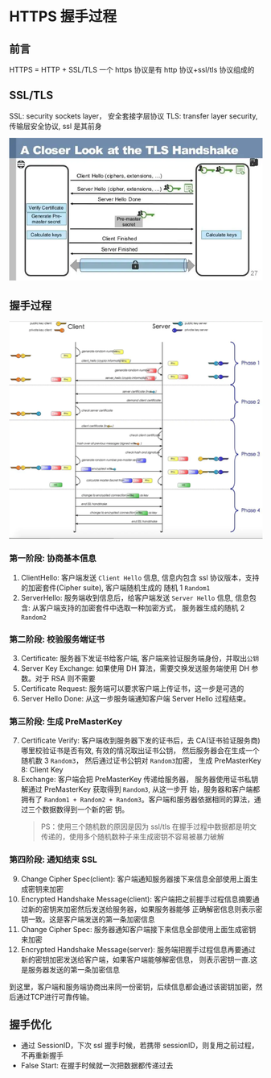 # HTTPS 握手过程

## 前言

HTTPS = HTTP + SSL/TLS 一个 https 协议是有 http 协议+ssl/tls 协议组成的

## SSL/TLS

SSL: security sockets layer， 安全套接字层协议 TLS: transfer layer security, 传输层安全协议, ssl 是其前身

![](./shake-handle/https-shake-handle.webp)

## 握手过程

![](./shake-handle/https-processing.webp)

### 第一阶段: 协商基本信息

1. ClientHello: 客户端发送 `Client Hello` 信息, 信息内包含 ssl 协议版本，支持的加密套件(Cipher suite), 客户端随机生成的
   随机 1 `Random1`
2. ServerHello: 服务端收到信息后，给客户端发送 `Server Hello` 信息, 信息包含: 从客户端支持的加密套件中选取一种加密方式，
   服务器生成的随机 2 `Random2`

### 第二阶段: 校验服务端证书

3. Certificate: 服务器下发证书给客户端, 客户端来验证服务端身份，并取出`公钥`
4. Server Key Exchange: 如果使用 DH 算法，需要交换发送服务端使用 DH 参数。对于 RSA 则不需要
5. Certificate Request: 服务端可以要求客户端上传证书，这一步是可选的
6. Server Hello Done: 从这一步服务端通知客户端 Server Hello 过程结束。

### 第三阶段: 生成 PreMasterKey

7. Certificate Verify: 客户端收到服务器下发的证书后，去 CA(证书验证服务商)哪里校验证书是否有效, 有效的情况取出证书公钥，
   然后服务器会在生成一个随机数 3 `Random3`， 然后通过证书公钥对 `Random3`加密， 生成 PreMasterKey 8: Client Key
8. Exchange: 客户端会把 PreMasterKey 传递给服务器， 服务器使用证书私钥解通过 PreMasterKey 获取得到 `Random3`, 从这一步开
   始，服务器和客户端都拥有了 `Random1 + Random2 + Random3`。客户端和服务器依据相同的算法，通过三个数据数得到一个新的密
   钥。
   > PS：使用三个随机数的原因是因为 ssl/tls 在握手过程中数据都是明文传递的，使用多个随机数种子来生成密钥不容易被暴力破解

### 第四阶段: 通知结束 SSL

9. Change Cipher Spec(client): 客户端通知服务器接下来信息全部使用上面生成密钥来加密
10. Encrypted Handshake Message(client): 客户端把之前握手过程信息摘要通过新的密钥来加密然后发送给服务器，如果服务器能够
    正确解密信息则表示密钥一致。这是客户端发送的第一条加密信息
11. Change Cipher Spec: 服务器通知客户端接下来信息全部使用上面生成密钥来加密
12. Encrypted Handshake Message(server): 服务端把握手过程信息再要通过新的密钥加密发送给客户端，如果客户端能够解密信息，
    则表示密钥一直.这是服务器发送的第一条加密信息

到这里，客户端和服务端协商出来同一份密钥，后续信息都会通过该密钥加密，然后通过TCP进行可靠传输。

## 握手优化

- 通过 SessionID，下次 ssl 握手时候，若携带 sessionID，则复用之前过程，不再重新握手
- False Start: 在握手时候就一次把数据都传递过去
